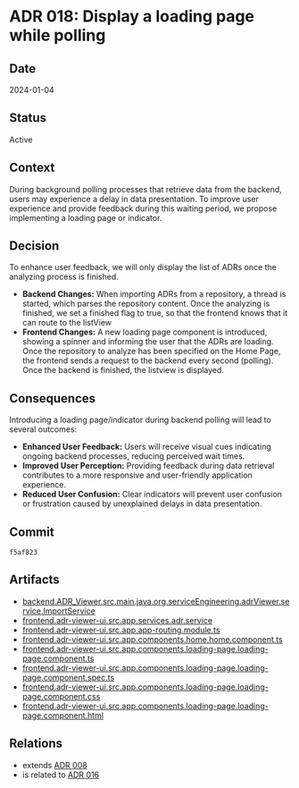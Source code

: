 # ADR 018: Display a loading page while polling

## Date

2024-01-04

## Status

Active

## Context

During background polling processes that retrieve data from the backend, users may experience a delay in data presentation. To improve user experience and provide feedback during this waiting period, we propose implementing a loading page or indicator.

## Decision

To enhance user feedback, we will only display the list of ADRs once the analyzing process is finished.

- **Backend Changes:** When importing ADRs from a repository, a thread is started, which parses the repository content. Once the analyzing is finished, we set a finished flag to true, so that the frontend knows that it can route to the listView
- **Frontend Changes:** A new loading page component is introduced, showing a spinner and informing the user that the ADRs are loading. Once the repository to analyze has been specified on the Home Page, the frontend sends a request to the backend every second (polling). Once the backend is finished, the listview is displayed.

## Consequences

Introducing a loading page/indicator during backend polling will lead to several outcomes:

- **Enhanced User Feedback:** Users will receive visual cues indicating ongoing backend processes, reducing perceived wait times.
- **Improved User Perception:** Providing feedback during data retrieval contributes to a more responsive and user-friendly application experience.
- **Reduced User Confusion:** Clear indicators will prevent user confusion or frustration caused by unexplained delays in data presentation.

## Commit

`f5af823`

## Artifacts

- [backend.ADR_Viewer.src.main.java.org.serviceEngineering.adrViewer.service.ImportService](../../backend/ADR_Viewer/src/main/java/org/serviceEngineering/adrViewer/service/ImportService.java)
- [frontend.adr-viewer-ui.src.app.services.adr.service](../../frontend/adr-viewer-ui/src/app/services/adr.service.ts)
- [frontend.adr-viewer-ui.src.app.app-routing.module.ts](../../frontend/adr-viewer-ui/src/app/app-routing.module.ts)
- [frontend.adr-viewer-ui.src.app.components.home.home.component.ts](../../frontend/adr-viewer-ui/src/app/components/home.home.component.ts)
- [frontend.adr-viewer-ui.src.app.components.loading-page.loading-page.component.ts](../../frontend/adr-viewer-ui/src/app/components/loading-page/loading-page.component.ts)
- [frontend.adr-viewer-ui.src.app.components.loading-page.loading-page.component.spec.ts](../../frontend/adr-viewer-ui/src/app/components/loading-page/loading-page.component.spec.ts)
- [frontend.adr-viewer-ui.src.app.components.loading-page.loading-page.component.css](../../frontend/adr-viewer-ui/src/app/components/loading-page/loading-page.component.css)
- [frontend.adr-viewer-ui.src.app.components.loading-page.loading-page.component.html](../../frontend/adr-viewer-ui/src/app/components/loading-page/loading-page.component.html)

## Relations

- extends [ADR 008](adr-008.md)
- is related to [ADR 016](adr-016.md)
